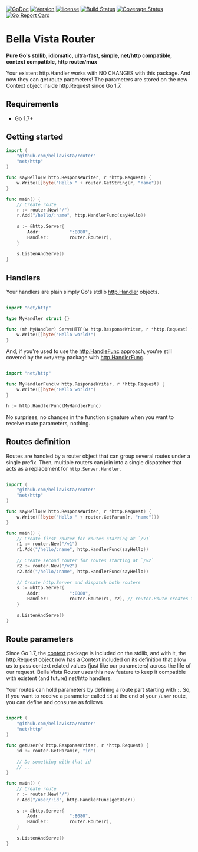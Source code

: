 [![GoDoc](https://godoc.org/github.com/bellavista/router?status.svg)](https://godoc.org/github.com/bellavista/router)
[![Version](https://badge.fury.io/gh/bellavista%2Frouter.svg)](https://badge.fury.io/gh/bellavista%2Frouter)
[![license](https://img.shields.io/github/license/mashape/apistatus.svg)](LICENSE)
[![Build Status](https://travis-ci.org/BellaVista/router.svg?branch=master)](https://travis-ci.org/BellaVista/router)
[![Coverage Status](https://coveralls.io/repos/github/BellaVista/router/badge.svg?branch=master)](https://coveralls.io/github/BellaVista/router?branch=master)
[![Go Report Card](https://goreportcard.com/badge/github.com/bellavista/router)](https://goreportcard.com/report/github.com/bellavista/router)


# Bella Vista Router

**Pure Go's stdlib, idiomatic, ultra-fast, simple, net/http compatible, context compatible, http router/mux**

Your existent http.Handler works with NO CHANGES with this package. And now they can get route parameters!
The parameters are stored on the new Context object inside http.Request since Go 1.7. 


## Requirements

- Go 1.7+


## Getting started

```go
import (
    "github.com/bellavista/router"
    "net/http"
)

func sayHello(w http.ResponseWriter, r *http.Request) {
    w.Write([]byte("Hello " + router.GetString(r, "name")))
}

func main() {
    // Create route
    r := router.New("/")
    r.Add("/hello/:name", http.HandlerFunc(sayHello))
    
    s := &http.Server{
        Addr:           ":8080",
        Handler:        router.Route(r),
    }
    
    s.ListenAndServe()
}
```


## Handlers

Your handlers are plain simply Go's stdlib [http.Handler](https://golang.org/pkg/net/http/#Handler) objects. 


```go

import "net/http"

type MyHandler struct {}

func (mh MyHandler) ServeHTTP(w http.ResponseWriter, r *http.Request) {
    w.Write([]byte("Hello world!")
}

```


And, if you're used to use the [http.HandleFunc](https://golang.org/pkg/net/http/#HandleFunc) approach, 
you're still covered by the `net/http` package with [http.HandlerFunc](https://golang.org/pkg/net/http/#HandlerFunc). 

```go

import "net/http"

func MyHandlerFunc(w http.ResponseWriter, r *http.Request) {
    w.Write([]byte("Hello world!")
}

h := http.HandlerFunc(MyHandlerFunc)

```

No surprises, no changes in the function signature when you want to receive route parameters, nothing. 


## Routes definition

Routes are handled by a router object that can group several routes under a single prefix. 
Then, multiple routers can join into a single dispatcher that acts as a replacement for `http.Server.Handler`.


```go

import (
    "github.com/bellavista/router"
    "net/http"
)

func sayHello(w http.ResponseWriter, r *http.Request) {
    w.Write([]byte("Hello " + router.GetParam(r, "name")))
}

func main() {
    // Create first router for routes starting at `/v1`
    r1 := router.New("/v1")
    r1.Add("/hello/:name", http.HandlerFunc(sayHello))
    
    // Create second router for routes starting at `/v2`
    r2 := router.New("/v2")
    r2.Add("/hello/:name", http.HandlerFunc(sayHello))
    
    // Create http.Server and dispatch both routers
    s := &http.Server{
        Addr:           ":8080",
        Handler:        router.Route(r1, r2), // router.Route creates the dispatcher object 
    }
    
    s.ListenAndServe()
}

```


## Route parameters

Since Go 1.7, the [context](https://golang.org/pkg/context) package is included on the stdlib, and with it, 
the http.Request object now has a Context included on its definition that allow us to pass context related values (just like our parameters) 
across the life of our request.
Bella Vista Router uses this new feature to keep it compatible with existent (and future) net/http handlers. 

Your routes can hold parameters by defining a route part starting with `:`.
So, if you want to receive a parameter called `id` at the end of your `/user` route, you can define and consume as follows


```go

import (
    "github.com/bellavista/router"
    "net/http"
)

func getUser(w http.ResponseWriter, r *http.Request) {
    id := router.GetParam(r, "id")
    
    // Do something with that id
    // ...
}

func main() {
    // Create route
    r := router.New("/")
    r.Add("/user/:id", http.HandlerFunc(getUser))
    
    s := &http.Server{
        Addr:           ":8080",
        Handler:        router.Route(r),
    }
    
    s.ListenAndServe()
}

```
